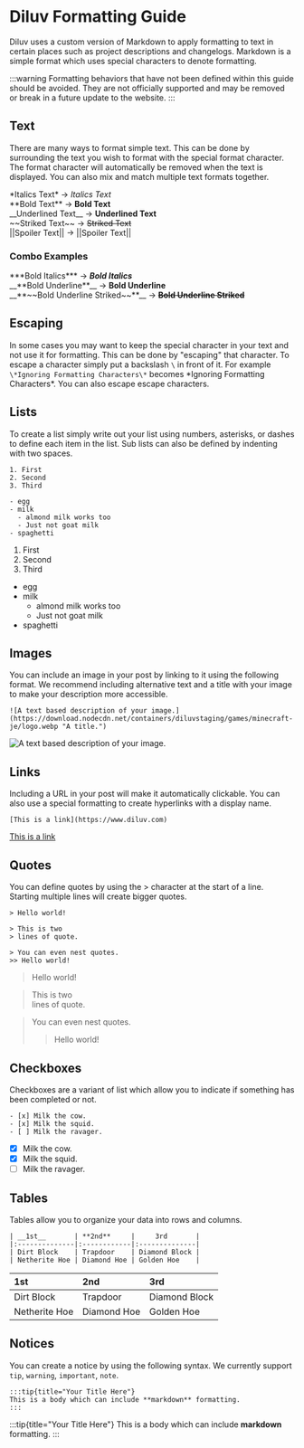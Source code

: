 # Diluv Formatting Guide

Diluv uses a custom version of Markdown to apply formatting to text in certain places such as project descriptions and changelogs. Markdown is a simple format which uses special characters to denote formatting.

:::warning
Formatting behaviors that have not been defined within this guide should be avoided. They are not officially supported and may be removed or break in a future update to the website.
:::

## Text

There are many ways to format simple text. This can be done by surrounding the text you wish to format with the special format character. The format character will automatically be removed when the text is displayed. You can also mix and match multiple text formats together.

\*Italics Text\* -> _Italics Text_  
\*\*Bold Text\*\* -> **Bold Text**  
\_\_Underlined Text\_\_ -> __Underlined Text__  
\~\~Striked Text\~\~ -> ~~Striked Text~~  
\|\|Spoiler Text\|\| -> ||Spoiler Text||

### Combo Examples

\*\*\*Bold Italics\*\*\* -> **_Bold Italics_**  
\_\_\*\*Bold Underline\*\*\_\_ -> ****Bold Underline****  
\_\_\*\*\~\~Bold Underline Striked\~\~\*\*\_\_ -> __**~~Bold Underline Striked~~**__

## Escaping

In some cases you may want to keep the special character in your text and not use it for formatting. This can be done by "escaping" that character. To escape a character simply put a backslash `\` in front of it. For example `\*Ignoring Formatting Characters\*` becomes \*Ignoring Formatting Characters\*. You can also escape escape characters.

## Lists

To create a list simply write out your list using numbers, asterisks, or dashes to define each item in the list. Sub lists can also be defined by indenting with two spaces.

```
1. First
2. Second
3. Third

- egg
- milk
  - almond milk works too
  - Just not goat milk
- spaghetti
```

1. First
2. Second
3. Third

-   egg
-   milk
    -   almond milk works too
    -   Just not goat milk
-   spaghetti

## Images

You can include an image in your post by linking to it using the following format. We recommend including alternative text and a title with your image to make your description more accessible.

```
![A text based description of your image.](https://download.nodecdn.net/containers/diluvstaging/games/minecraft-je/logo.webp "A title.")
```

![A text based description of your image.](https://download.nodecdn.net/containers/diluvstaging/games/minecraft-je/logo.webp "A title.")

## Links

Including a URL in your post will make it automatically clickable. You can also use a special formatting to create hyperlinks with a display name.

```
[This is a link](https://www.diluv.com)
```

[This is a link](https://www.diluv.com)

## Quotes

You can define quotes by using the > character at the start of a line. Starting multiple lines will create bigger quotes.

```
> Hello world!

> This is two
> lines of quote.

> You can even nest quotes.
>> Hello world!
```

> Hello world!

> This is two  
> lines of quote.

> You can even nest quotes.
>
> > Hello world!

## Checkboxes

Checkboxes are a variant of list which allow you to indicate if something has been completed or not.

```
- [x] Milk the cow.
- [x] Milk the squid.
- [ ] Milk the ravager.
```

-   [x] Milk the cow.
-   [x] Milk the squid.
-   [ ] Milk the ravager.

## Tables

Tables allow you to organize your data into rows and columns.

```
| __1st__       | **2nd**     |     3rd       |
|:--------------|:------------|:--------------|
| Dirt Block    | Trapdoor    | Diamond Block |
| Netherite Hoe | Diamond Hoe | Golden Hoe    |
```

| __1st__       | **2nd**     | 3rd           |
| :------------ | :---------- | :------------ |
| Dirt Block    | Trapdoor    | Diamond Block |
| Netherite Hoe | Diamond Hoe | Golden Hoe    |

## Notices

You can create a notice by using the following syntax. We currently support `tip`, `warning`, `important`, `note`.

```
:::tip{title="Your Title Here"}
This is a body which can include **markdown** formatting.
:::
```

:::tip{title="Your Title Here"}
This is a body which can include **markdown** formatting.
:::
